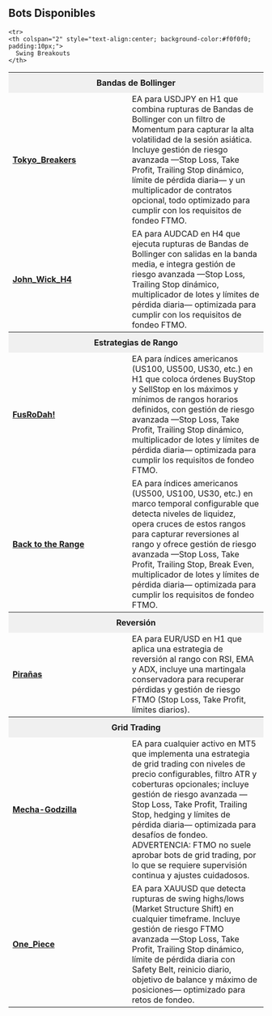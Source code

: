 ## Bots Disponibles

<table style="table-layout:fixed; width:100%;">
  <tr>
    <th colspan="2" style="text-align:center; background-color:#f0f0f0; padding:10px;">
      Bandas de Bollinger
    </th>
  </tr>
  <tr>
    <td style="text-align:left; width:220px; min-width:220px; max-width:220px;">
      <a href="Tokyo_Breakers/README.md"><b>Tokyo_Breakers</b></a>
    </td>
    <td style="text-align:left;">
      EA para USDJPY en H1 que combina rupturas de Bandas de Bollinger con un filtro de Momentum para capturar la alta volatilidad de la sesión asiática. Incluye gestión de riesgo avanzada —Stop Loss, Take Profit, Trailing Stop dinámico, límite de pérdida diaria— y un multiplicador de contratos opcional, todo optimizado para cumplir con los requisitos de fondeo FTMO.
    </td>
  </tr>
  <tr>
    <td style="text-align:left;">
      <a href="John_Wick_H4/README.md"><b>John_Wick_H4</b></a>
    </td>
    <td style="text-align:left;">
      EA para AUDCAD en H4 que ejecuta rupturas de Bandas de Bollinger con salidas en la banda media, e integra gestión de riesgo avanzada —Stop Loss, Trailing Stop dinámico, multiplicador de lotes y límites de pérdida diaria— optimizada para cumplir con los requisitos de fondeo FTMO.
    </td>
  </tr>

  <tr>
    <th colspan="2" style="text-align:center; background-color:#f0f0f0; padding:10px;">
      Estrategias de Rango
    </th>
  </tr>
  <tr>
    <td style="text-align:left;">
      <a href="FusRoDah!/README.md"><b>FusRoDah!</b></a>
    </td>
    <td style="text-align:left;">
      EA para índices americanos (US100, US500, US30, etc.) en H1 que coloca órdenes BuyStop y SellStop en los máximos y mínimos de rangos horarios definidos, con gestión de riesgo avanzada —Stop Loss, Take Profit, Trailing Stop dinámico, multiplicador de lotes y límites de pérdida diaria— optimizada para cumplir los requisitos de fondeo FTMO.
    </td>
  </tr>
  <tr>
    <td style="text-align:left;">
      <a href="Back_to_the_Range/README.md"><b>Back to the Range</b></a>
    </td>
    <td style="text-align:left;">
      EA para índices americanos (US500, US100, US30, etc.) en marco temporal configurable que detecta niveles de liquidez, opera cruces de estos rangos para capturar reversiones al rango y ofrece gestión de riesgo avanzada —Stop Loss, Take Profit, Trailing Stop, Break Even, multiplicador de lotes y límites de pérdida diaria— optimizada para cumplir los requisitos de fondeo FTMO.
    </td>
  </tr>

  <tr>
    <th colspan="2" style="text-align:center; background-color:#f0f0f0; padding:10px;">
      Reversión
    </th>
  </tr>
  <tr>
    <td style="text-align:left;">
      <a href="Pirañas/README.md"><b>Pirañas</b></a>
    </td>
    <td style="text-align:left;">
      EA para EUR/USD en H1 que aplica una estrategia de reversión al rango con RSI, EMA y ADX, incluye una martingala conservadora para recuperar pérdidas y gestión de riesgo FTMO (Stop Loss, Take Profit, límites diarios).
    </td>
  </tr>

  <tr>
    <th colspan="2" style="text-align:center; background-color:#f0f0f0; padding:10px;">
      Grid Trading
    </th>
  </tr>
  <tr>
    <td style="text-align:left;">
      <a href="Mecha_Godzilla/README.md"><b>Mecha-Godzilla</b></a>
    </td>
    <td style="text-align:left;">
      EA para cualquier activo en MT5 que implementa una estrategia de grid trading con niveles de precio configurables, filtro ATR y coberturas opcionales; incluye gestión de riesgo avanzada —Stop Loss, Take Profit, Trailing Stop, hedging y límites de pérdida diaria— optimizada para desafíos de fondeo. ADVERTENCIA: FTMO no suele aprobar bots de grid trading, por lo que se requiere supervisión continua y ajustes cuidadosos.
    </td>
  </tr>

    <tr>
    <th colspan="2" style="text-align:center; background-color:#f0f0f0; padding:10px;">
      Swing Breakouts
    </th>
  </tr>
  <tr>
    <td style="text-align:left; width:220px; min-width:220px; max-width:220px;">
      <a href="One_Piece_v01/README.md"><b>One_Piece</b></a>
    </td>
    <td style="text-align:left;">
      EA para XAUUSD que detecta rupturas de swing highs/lows (Market Structure Shift) en cualquier timeframe. Incluye gestión de riesgo FTMO avanzada —Stop Loss, Take Profit, Trailing Stop dinámico, límite de pérdida diaria con Safety Belt, reinicio diario, objetivo de balance y máximo de posiciones— optimizado para retos de fondeo.
    </td>
  </tr>
</table>
